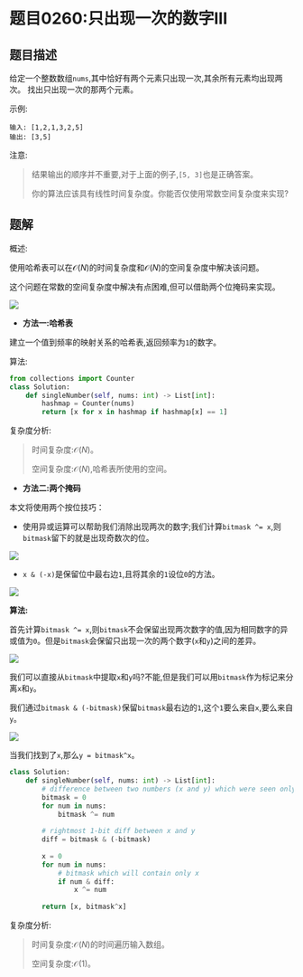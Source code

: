 # 题目0260:只出现一次的数字III

## 题目描述

给定一个整数数组`nums`,其中恰好有两个元素只出现一次,其余所有元素均出现两次。 找出只出现一次的那两个元素。

示例:

```
输入: [1,2,1,3,2,5]
输出: [3,5]
```

注意:

> 结果输出的顺序并不重要,对于上面的例子,`[5, 3]`也是正确答案。
> 
> 你的算法应该具有线性时间复杂度。你能否仅使用常数空间复杂度来实现?

## 题解

概述:

使用哈希表可以在$\mathcal{O}(N)$的时间复杂度和$\mathcal{O}(N)$的空间复杂度中解决该问题。

这个问题在常数的空间复杂度中解决有点困难,但可以借助两个位掩码来实现。

![](http://imgconvert.csdnimg.cn/aHR0cHM6Ly9waWMubGVldGNvZGUtY24uY29tL0ZpZ3VyZXMvMjYwL3R3bzIucG5n?x-oss-process=image/format,png)

* **方法一:哈希表**

建立一个值到频率的映射关系的哈希表,返回频率为`1`的数字。

算法:

```python
from collections import Counter
class Solution:
    def singleNumber(self, nums: int) -> List[int]:
        hashmap = Counter(nums)
        return [x for x in hashmap if hashmap[x] == 1]
```

复杂度分析:

> 时间复杂度:$\mathcal{O}(N)$。
> 
> 空间复杂度:$\mathcal{O}(N)$,哈希表所使用的空间。

* **方法二:两个掩码**

本文将使用两个按位技巧：

- 使用异或运算可以帮助我们消除出现两次的数字;我们计算`bitmask ^= x`,则`bitmask`留下的就是出现奇数次的位。

![](http://imgconvert.csdnimg.cn/aHR0cHM6Ly9waWMubGVldGNvZGUtY24uY29tL0ZpZ3VyZXMvMjYwL3hvcjMucG5n?x-oss-process=image/format,png)

- `x & (-x)`是保留位中最右边`1`,且将其余的`1`设位`0`的方法。

![](https://imgconvert.csdnimg.cn/aHR0cHM6Ly9waWMubGVldGNvZGUtY24uY29tL0ZpZ3VyZXMvMjYwL2lzb2xhdGUzLnBuZw?x-oss-process=image/format,png)

**算法:**

首先计算`bitmask ^= x`,则`bitmask`不会保留出现两次数字的值,因为相同数字的异或值为`0`。但是`bitmask`会保留只出现一次的两个数字(`x`和`y`)之间的差异。

![](http://imgconvert.csdnimg.cn/aHR0cHM6Ly9waWMubGVldGNvZGUtY24uY29tL0ZpZ3VyZXMvMjYwL2RpZmZfbmV3LnBuZw?x-oss-process=image/format,png)


我们可以直接从`bitmask`中提取`x`和`y`吗?不能,但是我们可以用`bitmask`作为标记来分离`x`和`y`。

我们通过`bitmask & (-bitmask)`保留`bitmask`最右边的`1`,这个`1`要么来自`x`,要么来自`y`。

![](http://imgconvert.csdnimg.cn/aHR0cHM6Ly9waWMubGVldGNvZGUtY24uY29tL0ZpZ3VyZXMvMjYwL2lzb2xhdGUyX25ldy5wbmc?x-oss-process=image/format,png)

当我们找到了`x`,那么`y = bitmask^x`。

```python
class Solution:
    def singleNumber(self, nums: int) -> List[int]:
        # difference between two numbers (x and y) which were seen only once
        bitmask = 0
        for num in nums:
            bitmask ^= num
        
        # rightmost 1-bit diff between x and y
        diff = bitmask & (-bitmask)
        
        x = 0
        for num in nums:
            # bitmask which will contain only x
            if num & diff:
                x ^= num
        
        return [x, bitmask^x]
```

复杂度分析:

> 时间复杂度:$\mathcal{O}(N)$的时间遍历输入数组。
> 
> 空间复杂度:$\mathcal{O}(1)$。
